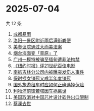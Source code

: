 # 2025-07-04

共 12 条

<!-- BEGIN ZHIHUSEARCH -->
<!-- 最后更新时间 Fri Jul 04 2025 00:22:17 GMT+0800 (China Standard Time) -->

1. [成都暴雨](https://www.zhihu.com/search?q=%E6%88%90%E9%83%BD%E6%9A%B4%E9%9B%A8)
1. [洛阳一景区附近雨后满街粪便](https://www.zhihu.com/search?q=%E6%B4%9B%E9%98%B3%E4%B8%80%E6%99%AF%E5%8C%BA%E9%99%84%E8%BF%91%E9%9B%A8%E5%90%8E%E6%BB%A1%E8%A1%97%E7%B2%AA%E4%BE%BF)
1. [美参议院通过大而美法案](https://www.zhihu.com/search?q=%E7%BE%8E%E5%8F%82%E8%AE%AE%E9%99%A2%E9%80%9A%E8%BF%87%E5%A4%A7%E8%80%8C%E7%BE%8E%E6%B3%95%E6%A1%88)
1. [烟台海面变「草原」了](https://www.zhihu.com/search?q=%E7%83%9F%E5%8F%B0%E6%B5%B7%E9%9D%A2%E5%8F%98%E3%80%8C%E8%8D%89%E5%8E%9F%E3%80%8D%E4%BA%86)
1. [广州一模特被骗至缅甸遭非法拘禁](https://www.zhihu.com/search?q=%E5%B9%BF%E5%B7%9E%E4%B8%80%E6%A8%A1%E7%89%B9%E8%A2%AB%E9%AA%97%E8%87%B3%E7%BC%85%E7%94%B8%E9%81%AD%E9%9D%9E%E6%B3%95%E6%8B%98%E7%A6%81)
1. [《纽约时报》评21世纪百佳电影](https://www.zhihu.com/search?q=%E3%80%8A%E7%BA%BD%E7%BA%A6%E6%97%B6%E6%8A%A5%E3%80%8B%E8%AF%8421%E4%B8%96%E7%BA%AA%E7%99%BE%E4%BD%B3%E7%94%B5%E5%BD%B1)
1. [南航吉林分公司内被曝突发伤人事件](https://www.zhihu.com/search?q=%E5%8D%97%E8%88%AA%E5%90%89%E6%9E%97%E5%88%86%E5%85%AC%E5%8F%B8%E5%86%85%E8%A2%AB%E6%9B%9D%E7%AA%81%E5%8F%91%E4%BC%A4%E4%BA%BA%E4%BA%8B%E4%BB%B6)
1. [保时捷女销冠又成半年度销冠](https://www.zhihu.com/search?q=%E4%BF%9D%E6%97%B6%E6%8D%B7%E5%A5%B3%E9%94%80%E5%86%A0%E5%8F%88%E6%88%90%E5%8D%8A%E5%B9%B4%E5%BA%A6%E9%94%80%E5%86%A0)
1. [国外旅游租车时应如何正确选择保险](https://www.zhihu.com/search?q=%E5%9B%BD%E5%A4%96%E6%97%85%E6%B8%B8%E7%A7%9F%E8%BD%A6%E6%97%B6%E5%BA%94%E5%A6%82%E4%BD%95%E6%AD%A3%E7%A1%AE%E9%80%89%E6%8B%A9%E4%BF%9D%E9%99%A9)
1. [利物浦前锋若塔因车祸离世](https://www.zhihu.com/search?q=%E5%88%A9%E7%89%A9%E6%B5%A6%E5%89%8D%E9%94%8B%E8%8B%A5%E5%A1%94%E5%9B%A0%E8%BD%A6%E7%A5%B8%E7%A6%BB%E4%B8%96)
1. [美国取消对中国芯片设计软件出口限制](https://www.zhihu.com/search?q=%E7%BE%8E%E5%9B%BD%E5%8F%96%E6%B6%88%E5%AF%B9%E4%B8%AD%E5%9B%BD%E8%8A%AF%E7%89%87%E8%AE%BE%E8%AE%A1%E8%BD%AF%E4%BB%B6%E5%87%BA%E5%8F%A3%E9%99%90%E5%88%B6)
1. [蔡澜去世](https://www.zhihu.com/search?q=%E8%94%A1%E6%BE%9C%E5%8E%BB%E4%B8%96)

<!-- END ZHIHUSEARCH -->
